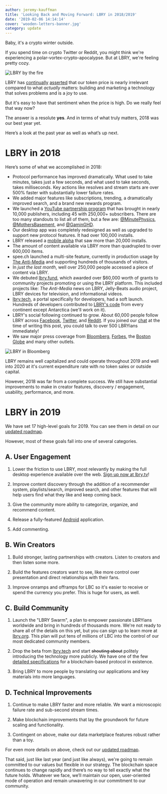 ```yaml
---
author: jeremy-kauffman
title: 'Looking Back and Moving Forward: LBRY in 2018/2019'
date: '2019-02-06 14:14:14'
cover: 'wooden-letters-banner.jpg'
category: update
---
```


Baby, it's a crypto winter outside.

If you spend time on crypto Twitter or Reddit, you might think we're experiencing a polar-vortex-crypto-apocalypse. But at LBRY, we're feeling pretty cozy.

![LBRY by the fire](https://spee.ch/@lbryblog:e/lbrycozy.png)

LBRY has [continually](/news/1.2b-market-cap-we-dont-care) [asserted](/news/lbry-in-2017-2018) that our token price is nearly irrelevant compared to what _actually_ matters: building and marketing a technology that solves problems and is a joy to use.

But it's easy to have that sentiment when the price is high. Do we really feel that way now?

The answer is a resolute **yes**. And in terms of what truly matters, 2018 was our best year yet. 

Here’s a look at the past year as well as what’s up next.

# LBRY in 2018

Here’s some of what we accomplished in 2018:

* Protocol performance has improved dramatically. What used to take minutes, takes just a few seconds, and what used to take seconds, takes milliseconds. Key actions like resolves and stream starts are over 500% faster with substantially lower failure rates.
* We added major features like subscriptions, trending, a dramatically improved search, and a brand new rewards program.
* We launched a [YouTube partnership program](/youtube) that has brought in nearly 10,000 publishers, including 45 with 250,000+ subscribers.  There are too many standouts to list all of them, but a few are: [@MinutePhysics](https://open.lbry.com/@MinutePhysics), [@MothersBasement](https://open.lbry.com/@MothersBasement), and [@GaminGHD](https://open.lbry.com/@GaminGHD).
* Our desktop app was completely redesigned as well as upgraded to support new protocol features. It had over 100,000 installs.
* LBRY released a [mobile alpha](lbry.com/android) that saw more than 20,000 installs.
* The amount of content available via LBRY more than quadrupled to over 600,000 items. 
* spee.ch launched a multi-site feature, currently in production usage by [The Anti-Media](https://theantimedia.com) and supporting hundreds of thousands of visitors.
* In _just the last month_, well over 250,000 people accessed a piece of content via LBRY. 
* We debuted [lbry.fund](https://lbry.fund), which awarded over $60,000 worth of grants to community projects promoting or using the LBRY platform. This included projects like: _The Anti-Media_ news on LBRY, Jelly-Beats audio project, LBRY devices for television, and informational videos.
* [lbry.tech](https://lbry.tech), a portal specifically for developers, had a soft launch. Hundreds of developers contributed to [LBRY's code](https://github.com/lbryio) from every continent except Antarctica (we'll work on it).
* LBRY's social following continued to grow. About 60,000 people follow LBRY across [Facebook](https://facebook.com/lbryio), [Twitter](https://twitter.com/lbryio), and [Reddit](https://reddit.com/r/lbry). If you joined our [chat](https://chat.lbry.com) at the time of writing this post, you could talk to over 500 LBRYians immediately!
* We saw major press coverage from [Bloomberg](https://www.bloomberg.com/news/articles/2018-04-10/youtube-and-facebook-are-losing-creators-to-blockchain-powered-rivals), [Forbes](https://www.forbes.com/sites/jonathanchester/2018/10/25/democratizing-media-in-the-era-of-blockchain/), the [Boston Globe](https://www.bostonglobe.com/magazine/2018/06/12/will-blockchain-change-way-buy-everything-and-even-way-vote/E1uqZ2AscszM9FmcCxgIsK/story.html) and many other outlets.

![LBRY in Bloomberg](https://spee.ch/@lbryblog:e/inbloomberg.png)

LBRY remains well capitalized and could operate throughout 2019 and well into 2020 at it's current expenditure rate with no token sales or outside capital. 

However, 2018 was far from a complete success. We still have substantial improvements to make in creator features, discovery / engagement, usability, performance, and more. 


# LBRY in 2019

We have set 17 high-level goals for 2019. You can see them in detail on our [updated roadmap](/roadmap).

However, most of these goals fall into one of several categories.

## A. User Engagement

1. Lower the friction to use LBRY, most relevantly by making the full desktop experience available over the web. [Sign up now at lbry.tv](https://lbry.tv)!

1. Improve content discovery through the addition of a recommender system, playlists/search, improved search, and other features that will help users find what they like and keep coming back.

1. Give the community more ability to categorize, organize, and recommend content.

1. Release a fully-featured [Android](/android) application.

1. Add commenting.

## B. Win Creators

1. Build stronger, lasting partnerships with creators. Listen to creators and then listen some more.

1. Build the features creators want to see, like more control over presentation and direct relationships with their fans.

1. Improve onramps and offramps for LBC so it's easier to receive or spend the currency you prefer. This is huge for users, as well.

## C. Build Community

1. Launch the "LBRY Swarm", a plan to empower passionate LBRYians worldwide and bring in hundreds of thousands more. We're not ready to share all of the details on this yet, but you can sign up to learn more at [lbry.org](https://lbry.org). This plan will put tens of millions of LBC into the control of our most dedicated community members.

1. Drop the beta from [lbry.tech](https://lbry.tech) and start <del>shouting about</del> politely introducing the technology more publicly. We have one of the few [detailed specifications](https://lbry.tech/spec) for a blockchain-based protocol in existence. 

1. Bring LBRY to more people by translating our applications and key materials into more languages.

## D. Technical Improvements

1. Continue to make LBRY faster and more reliable. We want a microscopic failure rate and sub-second stream times.

1. Make blockchain improvements that lay the groundwork for future scaling and functionality. 

1. Contingent on above, make our data marketplace features robust rather than a toy. 

For even more details on above, check out our [updated roadmap](/roadmap).

That said, just like last year (and just like always), we're going to remain committed to our values but flexible in our strategy. The blockchain space continues to change rapidly and there’s no way to tell exactly what the future holds. Whatever we face, we’ll maintain our open, user-oriented mode of operation and remain unwavering in our commitment to our community. 
